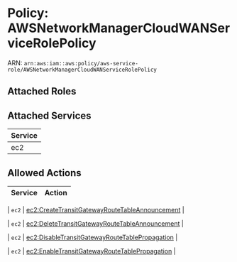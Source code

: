 # Policy: AWSNetworkManagerCloudWANServiceRolePolicy

ARN: `arn:aws:iam::aws:policy/aws-service-role/AWSNetworkManagerCloudWANServiceRolePolicy`

## Attached Roles

## Attached Services

| Service |
|---------|
| ec2 |

## Allowed Actions

| Service | Action |
|:-------:|--------|

| `ec2` | [ec2:CreateTransitGatewayRouteTableAnnouncement](../actions.md#ec2:createtransitgatewayroutetableannouncement) |

| `ec2` | [ec2:DeleteTransitGatewayRouteTableAnnouncement](../actions.md#ec2:deletetransitgatewayroutetableannouncement) |

| `ec2` | [ec2:DisableTransitGatewayRouteTablePropagation](../actions.md#ec2:disabletransitgatewayroutetablepropagation) |

| `ec2` | [ec2:EnableTransitGatewayRouteTablePropagation](../actions.md#ec2:enabletransitgatewayroutetablepropagation) |
